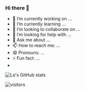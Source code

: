 ### Hi there 👋


- 🔭 I’m currently working on ...
- 🌱 I’m currently learning ...
- 👯 I’m looking to collaborate on ...
- 🤔 I’m looking for help with ...
- 💬 Ask me about ...
- 📫 How to reach me: ...
- 😄 Pronouns: ...
- ⚡ Fun fact: ...
- 
![Le's GitHub stats](https://github-readme-stats.vercel.app/api?username=XDUgaile&show_icons=true&theme=transparent)

![visitors](https://visitor-badge.glitch.me/badge?page_id=XDUgaile.XDUgaile&left_color=green&right_color=red)

